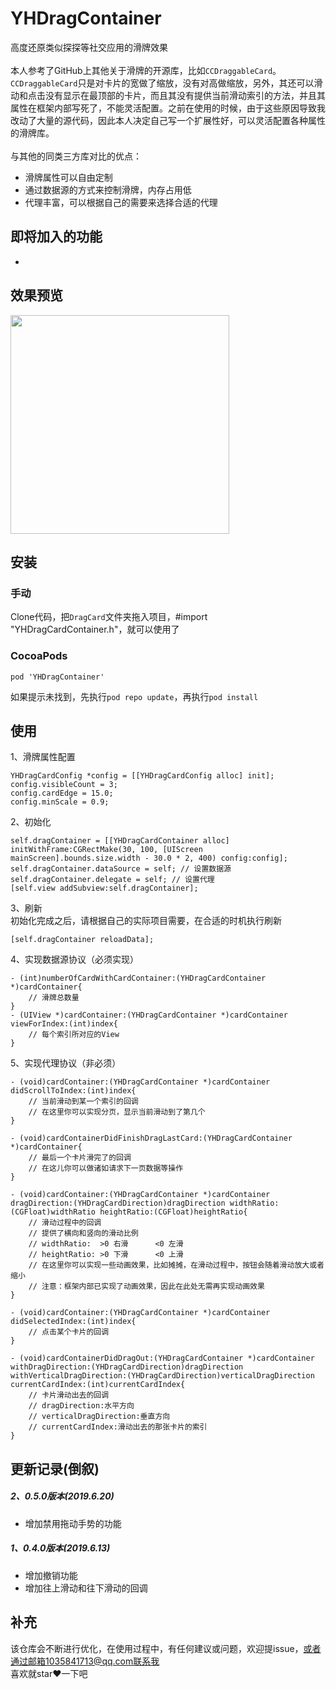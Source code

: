 # YHDragContainer
高度还原类似探探等社交应用的滑牌效果<br><br>
本人参考了GitHub上其他关于滑牌的开源库，比如`CCDraggableCard`。<br>
`CCDraggableCard`只是对卡片的宽做了缩放，没有对高做缩放，另外，其还可以滑动和点击没有显示在最顶部的卡片，而且其没有提供当前滑动索引的方法，并且其属性在框架内部写死了，不能灵活配置。之前在使用的时候，由于这些原因导致我改动了大量的源代码，因此本人决定自己写一个扩展性好，可以灵活配置各种属性的滑牌库。<br><br>
与其他的同类三方库对比的优点：
- 滑牌属性可以自由定制
- 通过数据源的方式来控制滑牌，内存占用低
- 代理丰富，可以根据自己的需要来选择合适的代理
## 即将加入的功能
- 
## 效果预览
<img src="YHDragContainer/GIF/test.gif" width="350">

## 安装

### 手动
Clone代码，把`DragCard`文件夹拖入项目，#import "YHDragCardContainer.h"，就可以使用了

### CocoaPods
```
pod 'YHDragContainer'
```
如果提示未找到，先执行`pod repo update`，再执行`pod install`

## 使用
1、滑牌属性配置
```
YHDragCardConfig *config = [[YHDragCardConfig alloc] init];
config.visibleCount = 3;
config.cardEdge = 15.0;
config.minScale = 0.9;
```
2、初始化
```
self.dragContainer = [[YHDragCardContainer alloc] initWithFrame:CGRectMake(30, 100, [UIScreen mainScreen].bounds.size.width - 30.0 * 2, 400) config:config];
self.dragContainer.dataSource = self; // 设置数据源
self.dragContainer.delegate = self; // 设置代理
[self.view addSubview:self.dragContainer];
```

3、刷新<br>
初始化完成之后，请根据自己的实际项目需要，在合适的时机执行刷新
```
[self.dragContainer reloadData];
```

4、实现数据源协议（必须实现）
```
- (int)numberOfCardWithCardContainer:(YHDragCardContainer *)cardContainer{
    // 滑牌总数量
}
- (UIView *)cardContainer:(YHDragCardContainer *)cardContainer viewForIndex:(int)index{
    // 每个索引所对应的View
}
```

5、实现代理协议（非必须）
```
- (void)cardContainer:(YHDragCardContainer *)cardContainer didScrollToIndex:(int)index{
    // 当前滑动到某一个索引的回调
    // 在这里你可以实现分页，显示当前滑动到了第几个
}

- (void)cardContainerDidFinishDragLastCard:(YHDragCardContainer *)cardContainer{
    // 最后一个卡片滑完了的回调
    // 在这儿你可以做诸如请求下一页数据等操作
}

- (void)cardContainer:(YHDragCardContainer *)cardContainer dragDirection:(YHDragCardDirection)dragDirection widthRatio:(CGFloat)widthRatio heightRatio:(CGFloat)heightRatio{
	// 滑动过程中的回调
	// 提供了横向和竖向的滑动比例
	// widthRatio:  >0 右滑      <0 左滑
	// heightRatio: >0 下滑      <0 上滑
	// 在这里你可以实现一些动画效果，比如摊摊，在滑动过程中，按钮会随着滑动放大或者缩小
	// 注意：框架内部已实现了动画效果，因此在此处无需再实现动画效果
}

- (void)cardContainer:(YHDragCardContainer *)cardContainer didSelectedIndex:(int)index{
    // 点击某个卡片的回调
}

- (void)cardContainerDidDragOut:(YHDragCardContainer *)cardContainer withDragDirection:(YHDragCardDirection)dragDirection withVerticalDragDirection:(YHDragCardDirection)verticalDragDirection currentCardIndex:(int)currentCardIndex{
	// 卡片滑动出去的回调
	// dragDirection:水平方向
	// verticalDragDirection:垂直方向
	// currentCardIndex:滑动出去的那张卡片的索引
}

```

## 更新记录(倒叙)
##### 2、0.5.0版本(2019.6.20)
- 增加禁用拖动手势的功能
##### 1、0.4.0版本(2019.6.13)
- 增加撤销功能
- 增加往上滑动和往下滑动的回调

## 补充
该仓库会不断进行优化，在使用过程中，有任何建议或问题，欢迎提issue，或者通过邮箱1035841713@qq.com联系我<br>
喜欢就star❤️一下吧
